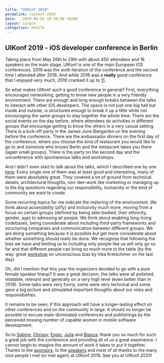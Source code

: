 ```yaml
---
title: "UIKonf 2019"
permalink: /uikonf-2019
date:   2019-06-01 10:30:00 +0200
layout: single
categories: mobile
---
```


## UIKonf 2019 - iOS developer conference in Berlin

Taking place from May 26th to 29th with about 450 attendees and 18 speakers on the main stage, UIKonf is one of the main European iOS conferences. 2019 was the sixth iteration of the conference and the second time I attended after 2018. And while 2018 was a __really__ good conference that I enjoyed very much, 2019 cranked it up to [11](https://www.youtube.com/watch?v=4xgx4k83zzc).

So what makes UIKonf such a good conference in general? First, everything encourages networking, getting to know new people in a very friendly environment. There are enough and long enough breaks between the talks to interact with other iOS developers. The space is not just one big hall but inside and outside, is structured enough to break it up a little while not encouraging the same groups to stay together the whole time. There are the social events on the day before, where attendees do activities in different groups that encourage getting to know the others in a very casual setting. There is a kick-off party in the James June Biergarten on the evening before the conference. There are the ambassador dinners on the first day of the conference, where you choose the kind of restaurant you would like to go to and someone who knows Berlin and the restaurant takes you there (again small groups). There is the party on the second day and the unconference with spontaneous talks and workshops. 

And I didn't even start to talk about the talks, which I described one by one [here](https://github.com/gerriet/ConferenceNotes/blob/master/UIKonf-2019.md). Every single one of them was at least good and interesting, many of them were absolutely great. They covered a lot of ground from technical details, architectural thoughts, non-dev-work like marketing or managing up to the big questions regarding our responsibility, inclusivity or the kind of community we want to create.

Some recurring topics for me indicate the maturing of the environment. We think about accessibility (a11y) and inclusivity much more, moving from a focus on certain groups (defined by being able-bodied, their ethnicity, gender, age) to adressing all people. We think about enabling long-living codebases, being considerate about including third-party frameworks and structuring companies and communication between different groups. We are doing something because it is possible but get more considerate about whether something should really be done. We recognize that following the bias we have and limiting us to including only people like us will only go so far and that different people can bring so much more to the table (by the way: great [workshop](http://uikonf.com/workshops/) on unconscious bias by Inka Kretschmer on the last day).

Oh, did I mention that this year the organizers decided to go with a pure female speaker lineup? It was a great decision, the talks were all polished, relatable, relevant and generally on a very high level (even better than in 2018). Some talks were very funny, some were very technical and some gave a big picture and stimulated important thoughts about our roles and responsibilities. 

It remains to be seen, if this approach will have a longer-lasting effect on other conferences and on the community in large. It should no longer be possible to excuse male-dominated conferences and publishings by the perceived missing number of capable women in mobile software development. 

So to [Sabine](https://twitter.com/sabinegeithner), [Chrissy](https://twitter.com/post4chrissy), [Engin](https://twitter.com/ekurutepe), [Julia](https://twitter.com/KallenbergJulia) and [Bianca](https://twitter.com/biancawalty): thank you so much for such a great job with the conference and providing all of us a great experience. I cannot begin to imagine the amount of work it takes to put it together. Thanks to the [sponsors](http://uikonf.com/#Sponsors), to the [speakers](http://uikonf.com/speakers/) and most of all thanks to the many nice people I met (or met again) at UIKonf 2019. See you at UIKonf 2020!
